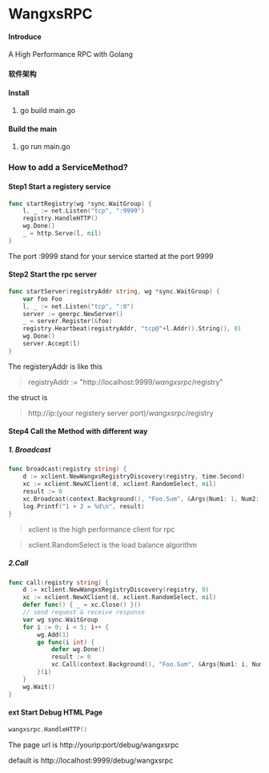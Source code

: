 # WangxsRPC

#### Introduce
A High Performance RPC with Golang
#### 软件架构


#### Install

1.  go build main.go

#### Build the main

1. go run main.go


### How to add a ServiceMethod?
#### Step1 Start a registery service
```go
func startRegistry(wg *sync.WaitGroup) {
	l, _ := net.Listen("tcp", ":9999")
	registry.HandleHTTP()
	wg.Done()
	_ = http.Serve(l, nil)
}
```
The port :9999 stand for your service started at the port 9999
#### Step2 Start the rpc server
```go
func startServer(registryAddr string, wg *sync.WaitGroup) {
	var foo Foo
	l, _ := net.Listen("tcp", ":0")
	server := geerpc.NewServer()
	_ = server.Register(&foo)
	registry.Heartbeat(registryAddr, "tcp@"+l.Addr().String(), 0)
	wg.Done()
	server.Accept(l)
}
```
The registeryAddr is like this 
> registryAddr := "http://localhost:9999/_wangxsrpc_/registry"

the struct is 
> http://ip:(your registery server port)/_wangxsrpc_/registry
#### Step4 Call the Method with different way
##### 1. Broadcast
```go
func broadcast(registry string) {
	d := xclient.NewWangxsRegistryDiscovery(registry, time.Second)
	xc := xclient.NewXClient(d, xclient.RandomSelect, nil)
	result := 0
	xc.Broadcast(context.Background(), "Foo.Sum", &Args{Num1: 1, Num2: 2}, &result)
	log.Printf("1 + 2 = %d\n", result)
}
```
> xclient is the high performance client for rpc

> xclient.RandomSelect is the load balance algorithm

##### 2.Call
```go
func call(registry string) {
	d := xclient.NewWangxsRegistryDiscovery(registry, 0)
	xc := xclient.NewXClient(d, xclient.RandomSelect, nil)
	defer func() { _ = xc.Close() }()
	// send request & receive response
	var wg sync.WaitGroup
	for i := 0; i < 5; i++ {
		wg.Add(1)
		go func(i int) {
			defer wg.Done()
			result := 0
			xc.Call(context.Background(), "Foo.Sum", &Args{Num1: i, Num2: i * i}, &result)
		}(i)
	}
	wg.Wait()
}
```

#### ext Start Debug HTML Page
```go
wangxsrpc.HandleHTTP()
```

The page url is http://yourip:port/debug/wangxsrpc

default is http://localhost:9999/debug/wangxsrpc